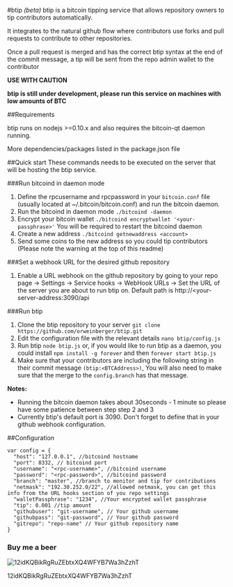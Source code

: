 #btip _(beta)_
btip is a bitcoin tipping service that allows repository owners to tip contributors automatically.

It integrates to the natural github flow where contributors use forks and pull requests to contribute to other repositories.

Once a pull request is merged and has the correct btip syntax at the end of the commit message, a tip will be sent from the repo admin wallet to the contributor

**USE WITH CAUTION**

**btip is still under development, please run this service on machines with low amounts of BTC**

##Requirements

btip runs on nodejs >=0.10.x and also requires the bitcoin-qt daemon running.

More dependencies/packages listed in the package.json file

##Quick start
These commands needs to be executed on the server that will be hosting the btip service.

###Run bitcoind in daemon mode
1. Define the rpcusername and rpcpassword in your `bitcoin.conf` file (usually located at ~/.bitcoin/bitcoin.conf) and run the bitcoin daemon.
2. Run the bitcoind in daemon mode `./bitcoind -daemon`
3. Encrypt your bitcoin wallet `./bitcoind encryptwallet '<your-passphrase>'` You will be required to restart the bitcoind daemon
4. Create a new address `./bitcoind getnewaddress <account>`
5. Send some coins to the new address so you could tip contributors (Please note the warning at the top of this readme)

###Set a webhook URL for the desired github repository
1. Enable a URL webhook on the github repository by going to your repo page -> Settings -> Service hooks -> WebHook URLs -> Set the URL of the server you are about to run btip on. Default path is http://<your-server-address:3090/api

###Run btip
1. Clone the btip repository to your server `git clone https://github.com/orweinberger/btip.git`
2. Edit the configuration file with the relevant details `nano btip/config.js`
3. Run btip `node btip.js` or, if you would like to run btip as a daemon, you could install `npm install -g forever` and then `forever start btip.js`
4. Make sure that your contributors are including the following string in their commit message `(btip:<BTCAddress>)`, You will also need to make sure that the merge to the `config.branch` has that message.


**Notes:**

* Running the bitcoin daemon takes about 30seconds - 1 minute so please have some patience between step step 2 and 3
* Currently btip's default port is 3090. Don't forget to define that in your github webhook configuration.

##Configuration

```
var config = {
  "host": "127.0.0.1", //bitcoind hostname
  "port": 8332, // bitcoind port
  "username": "<rpc-username>", //bitcoind username
  "password": "<rpc-password>", //bitcoind password
  "branch": "master", //branch to monitor and tip for contributions
  "netmask": "192.30.252.0/22", //allowed netmask, you can get this info from the URL hooks section of you repo settings
  "walletPassphrase": "1234", //Your encrypted wallet passphrase
  "tip": 0.001 //tip amount
  "githubuser": "git-username", // Your github username
  "githubpass": "git-password", // Your github password
  "gitrepo": "repo-name" // Your github repository name
}
```

### Buy me a beer

![12idKQBikRgRuZEbtxXQ4WFYB7Wa3hZzhT](http://i.imgur.com/HHQkm9t.png)

12idKQBikRgRuZEbtxXQ4WFYB7Wa3hZzhT
